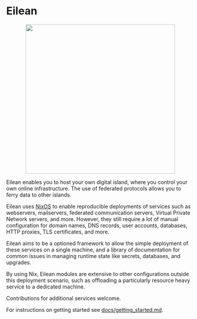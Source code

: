 
# Eilean

<div align="center">
    <img src="./eilean.png" width="400"/>
</div>

Eilean enables you to host your own digital island, where you control your own online infrastructure.
The use of federated protocols allows you to ferry data to other islands.

Eilean uses [NixOS](https://nixos.org/) to enable reproducible deployments of services such as webservers, mailservers, federated communication servers, Virtual Private Network servers, and more.
However, they still require a lot of manual configuration for domain names, DNS records, user accounts, databases, HTTP proxies, TLS certificates, and more.

Eilean aims to be a optioned framework to allow the simple deployment of these services on a single machine, and a library of documentation for common issues in managing runtime state like secrets, databases, and upgrades.

By using Nix, Eilean modules are extensive to other configurations outside this deployment scenario, such as offloading a particularly resource heavy service to a dedicated machine.

Contributions for additional services welcome.

For instructions on getting started see [docs/getting_started.md](./docs/getting_started.md).
